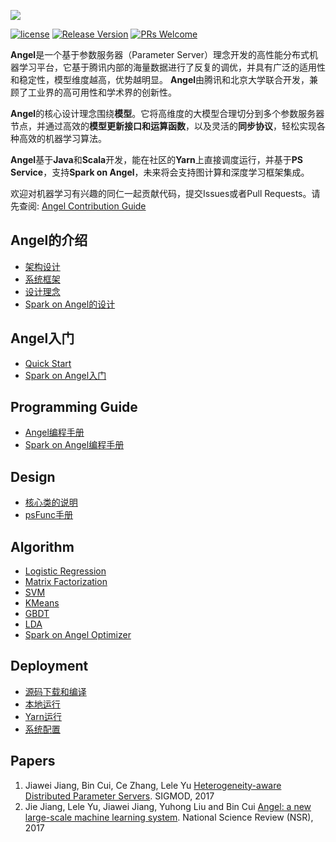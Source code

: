![](assets/angel_logo.png)


[![license](http://img.shields.io/badge/license-BSD3-brightgreen.svg?style=flat)](https://github.com/tencent/angel/blob/master/LICENSE)
[![Release Version](https://img.shields.io/badge/release-1.0.0-red.svg)](https://github.com/tencent/angel/releases)
[![PRs Welcome](https://img.shields.io/badge/PRs-welcome-brightgreen.svg)](https://github.com/tencent/angel/pulls)


**Angel**是一个基于参数服务器（Parameter Server）理念开发的高性能分布式机器学习平台，它基于腾讯内部的海量数据进行了反复的调优，并具有广泛的适用性和稳定性，模型维度越高，优势越明显。 **Angel**由腾讯和北京大学联合开发，兼顾了工业界的高可用性和学术界的创新性。

**Angel**的核心设计理念围绕**模型**。它将高维度的大模型合理切分到多个参数服务器节点，并通过高效的**模型更新接口和运算函数**，以及灵活的**同步协议**，轻松实现各种高效的机器学习算法。

**Angel**基于**Java**和**Scala**开发，能在社区的**Yarn**上直接调度运行，并基于**PS Service**，支持**Spark on Angel**，未来将会支持图计算和深度学习框架集成。

欢迎对机器学习有兴趣的同仁一起贡献代码，提交Issues或者Pull Requests。请先查阅: [Angel Contribution Guide](https://github.com/Tencent/angel/blob/master/CONTRIBUTING.md)

## Angel的介绍

* [架构设计](./docs/overview/architecture.md)
* [系统框架](./docs/overview/framework.md)
* [设计理念](./docs/overview/design.md)
* [Spark on Angel的设计](./docs/overview/spark_on_angel.md)


## Angel入门
* [Quick Start](./docs/tutorials/angel_ps_quick_start.md/)
* [Spark on Angel入门](./docs/tutorials/spark_on_angel_quick_start.md)


## Programming Guide

* [Angel编程手册](./docs/programmers_guide/angel_programing_guide.md)
* [Spark on Angel编程手册](./docs/programmers_guide/spark_on_angel_programing_guide.md)

## Design

* [核心类的说明](./docs/apis/interface_api.md)
* [psFunc手册](./docs/design/psf_develop.md)

## Algorithm

* [Logistic Regression](./docs/algo/lr_on_angel.md)
* [Matrix Factorization](./docs/algo/mf_on_angel.md)
* [SVM](./docs/algo/svm_on_angel.md)
* [KMeans](./docs/algo/kmeans_on_angel.md)
* [GBDT](./docs/algo/gbdt_on_angel.md)
* [LDA](./docs/algo/lda_on_angel.md)
* [Spark on Angel Optimizer](./docs/algo/spark_on_angel_optimizer.md)

## Deployment

* [源码下载和编译](./docs/deploy/source_compile.md)
* [本地运行](./docs/deploy/local_run.md)
* [Yarn运行](./docs/deploy/run_on_yarn.md)
* [系统配置](./docs/deploy/config_details.md)

## Papers
  1. Jiawei Jiang, Bin Cui, Ce Zhang, Lele Yu 
  	 [Heterogeneity-aware Distributed Parameter Servers](http://net.pku.edu.cn/~cuibin/Papers/2017%20sigmod.pdf). SIGMOD, 2017
  2. Jie Jiang, Lele Yu, Jiawei Jiang, Yuhong Liu and Bin Cui
     [Angel: a new large-scale machine learning system](http://net.pku.edu.cn/~cuibin/Papers/2017NSRangel.pdf). National Science Review (NSR), 2017



